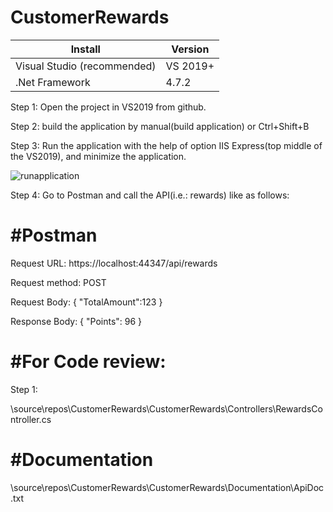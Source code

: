 # CustomerRewards

Install                          | Version    
---------------------------------|------------
Visual Studio (recommended)      | VS 2019+
.Net Framework                   | 4.7.2

Step 1: Open the project in VS2019 from github.

Step 2: build the application by manual(build application) or Ctrl+Shift+B

Step 3: Run the application with the help of option IIS Express(top middle of the VS2019), and minimize the application.

![runapplication](https://user-images.githubusercontent.com/105716493/168862511-db4338b4-377d-44c4-b672-7bd5f1e400a7.png)

Step 4: Go to Postman and call the API(i.e.: rewards) like as follows:

#Postman
========
Request URL: https://localhost:44347/api/rewards

Request method: POST

Request Body: 
				{
				   "TotalAmount":123
				}

Response Body: 
				{
				    "Points": 96
				}
  

#For Code review:
=================
Step 1: 

\source\repos\CustomerRewards\CustomerRewards\Controllers\RewardsController.cs

#Documentation
==============
\source\repos\CustomerRewards\CustomerRewards\Documentation\ApiDoc.txt

